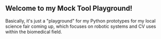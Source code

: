 ## Welcome to my Mock Tool Playground!
Basically, it's just a "playground" for my Python prototypes for my local science fair coming up, which focuses on robotic systems and CV uses within the biomedical field.
